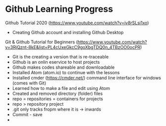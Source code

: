# Github Learning Progress
Github Tutorial 2020 (https://www.youtube.com/watch?v=iv8rSLsi1xo)
  - Creating Github account and installing Github Desktop

Git & Github Tutorial for Beginners (https://www.youtube.com/watch?v=3RjQznt-8kE&list=PL4cUxeGkcC9goXbgTDQ0n_4TBzOO0ocPR)
  - Git is the creating a version that is re-traceable
  - Github is an onlin eservice to host projects
  - Github makes codes shareable and downloadable
  - Installed Atom (atom.io) to continue with the lessons
  - Installed cmder (https://cmder.net/) command line interface for windows (comes with Git)
  - Learned how to make a file and edit using Atom
  - Created and removed directory (folder) files
  - repo = repositories = containers for projects
  - repo > repository project
  - .git only tracks fropm where it is -> inwards
  - Commit - save
  -  
